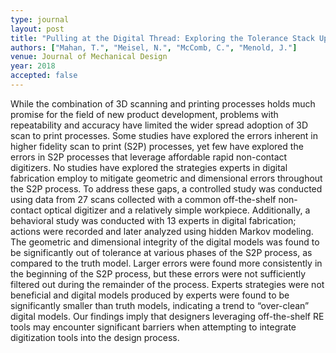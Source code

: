 ```yaml
---
type: journal
layout: post
title: "Pulling at the Digital Thread: Exploring the Tolerance Stack Up Between Automatic Procedures and Expert Strategies in Scan To Print Processes"
authors: ["Mahan, T.", "Meisel, N.", "McComb, C.", "Menold, J."]
venue: Journal of Mechanical Design
year: 2018
accepted: false
---
```

While the combination of 3D scanning and printing processes holds much promise for the field of new product development, problems with repeatability and accuracy have limited the wider spread adoption of 3D scan to print processes. Some studies have explored the errors inherent in higher fidelity scan to print (S2P) processes, yet few have explored the errors in S2P processes that leverage affordable rapid non-contact digitizers. No studies have explored the strategies experts in digital fabrication employ to mitigate geometric and dimensional errors throughout the S2P process. To address these gaps, a controlled study was conducted using data from 27 scans collected with a common off-the-shelf non-contact optical digitizer and a relatively simple workpiece. Additionally, a behavioral study was conducted with 13 experts in digital fabrication; actions were recorded and later analyzed using hidden Markov modeling. The geometric and dimensional integrity of the digital models was found to be significantly out of tolerance at various phases of the S2P process, as compared to the truth model. Larger errors were found more consistently in the beginning of the S2P process, but these errors were not sufficiently filtered out during the remainder of the process. Experts strategies were not beneficial and digital models produced by experts were found to be significantly smaller than truth models, indicating a trend to “over-clean” digital models. Our findings imply that designers leveraging off-the-shelf RE tools may encounter significant barriers when attempting to integrate digitization tools into the design process.
